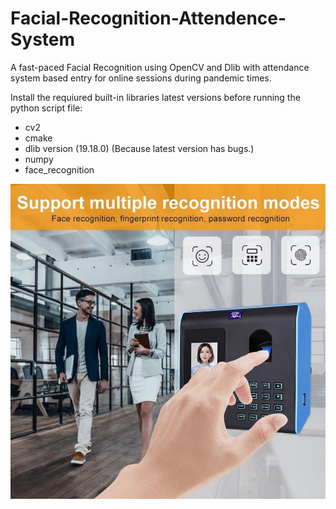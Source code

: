 # Facial-Recognition-Attendence-System

A fast-paced Facial Recognition using OpenCV and Dlib with attendance system based entry for online sessions during pandemic times. 

Install the requiured built-in libraries latest versions before running the python script file:
  * cv2
  * cmake
  * dlib version (19.18.0) (Because latest version has bugs.)
  * numpy
  * face_recognition 


![Facial Recognition](https://github.com/mr-jestin-roy/Facial-Recognition-Attendence-System/blob/master/2-8-LCD-Face-Fingerprint-Password-Attendance-Facial-Recognition-Office-Fingerprint-Time-Attendance-System-Employee-Recorder.jpg)

